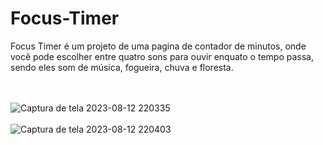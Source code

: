 # Focus-Timer

Focus Timer é um projeto de uma pagina de contador de minutos, onde você pode escolher entre quatro sons para ouvir enquato o tempo passa, sendo eles som de música, fogueira, chuva e floresta.

<br><br>
![Captura de tela 2023-08-12 220335](https://github.com/Prattiz/Focus-Timer/assets/135062914/f92a2424-6f40-47d4-8186-da670b4321d1)
<br><br>
![Captura de tela 2023-08-12 220403](https://github.com/Prattiz/Focus-Timer/assets/135062914/ea92c521-a99d-4702-a294-bbd48756cfcc)
